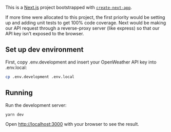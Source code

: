 This is a [Next.js](https://nextjs.org/) project bootstrapped with [`create-next-app`](https://github.com/vercel/next.js/tree/canary/packages/create-next-app).

If more time were allocated to this project, the first priority would be setting up and adding unit tests to get 100% code coverage. Next would be making our API request through a reverse-proxy server (like express) so that our API key isn't exposed to the browser.

## Set up dev environment

First, copy .env.development and insert your OpenWeather API key into .env.local:
```bash
cp .env.development .env.local
```

## Running

Run the development server:

```bash
yarn dev
```

Open [http://localhost:3000](http://localhost:3000) with your browser to see the result.
